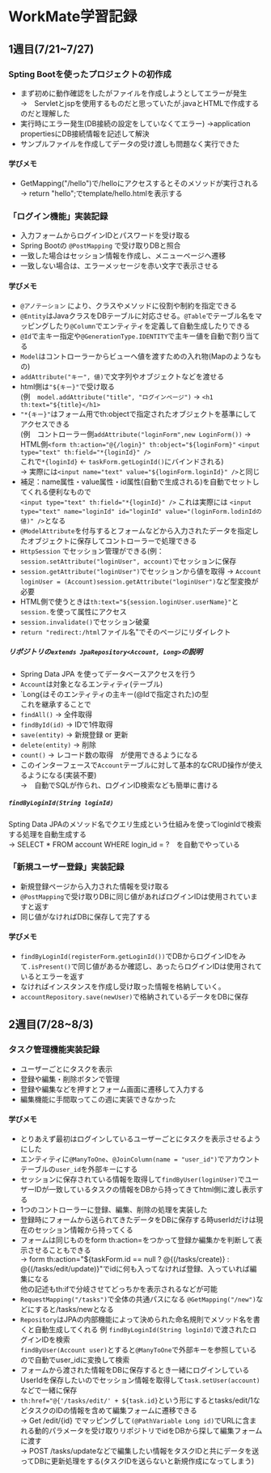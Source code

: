 # WorkMate学習記録

## 1週目(7/21~7/27)  
###  Spting Bootを使ったプロジェクトの初作成
- まず初めに動作確認をしたがファイルを作成しようとしてエラーが発生  
  →　Servletとjspを使用するものだと思っていたが.javaとHTMLで作成するのだと理解した
- 実行時にエラー発生(DB接続の設定をしていなくてエラー)
  →application propertiesにDB接続情報を記述して解決
- サンプルファイルを作成してデータの受け渡しも問題なく実行できた

#### 学びメモ
- GetMapping("/hello")で/helloにアクセスするとそのメソッドが実行される  
  → return "hello";でtemplate/hello.htmlを表示する

### 「ログイン機能」実装記録
- 入力フォームからログインIDとパスワードを受け取る  
- Spring Bootの `@PostMapping` で受け取りDBと照合  
- 一致した場合はセッション情報を作成し、メニューページへ遷移  
- 一致しない場合は、エラーメッセージを赤い文字で表示させる

#### 学びメモ
- `@アノテーション` により、クラスやメソッドに役割や制約を指定できる
- `@Entity`はJavaクラスをDBテーブルに対応させる。`@Table`でテーブル名をマッピングしたり`@Column`でエンティティを定義して自動生成したりできる
- `@Id`で主キー指定や`@GenerationType.IDENTITY`で主キー値を自動で割り当てる
- `Model`はコントローラーからビューへ値を渡すための入れ物(Mapのようなもの)
- `addAttribute("キー", 値)`で文字列やオブジェクトなどを渡せる
- html側は`"${キー}"`で受け取る  
  (例　`model.addAttribute("title", "ログインページ")`
  → `<h1 th:text="${title}</h1>` <!-- ログインページ -->
- `"*{キー}"`はフォーム用でth:objectで指定されたオブジェクトを基準にしてアクセスできる  
  (例　コントローラー側`addAttribute("loginForm",new LoginForm())`
  → HTML側`<form th:action="@{/login}" th:object="${loginForm}"`
   `<input type="text" th:field="*{loginId}" />`  
  これで`*{loginId}` ← `taskForm.getLoginId()`にバインドされる)  
  → 実際には`<input name="text" value="${loginForm.loginId}" />`と同じ
 - 補足：name属性・value属性・id属性(自動で生成される)を自動でセットしてくれる便利なもので  
   `<input type="text" th:field="*{loginId}" />`
   これは実際には
   `<input type="text" name="loginId" id="loginId" value="(loginForm.lodinIdの値)" />`となる  
- `@ModelAttribute`を付与するとフォームなどから入力されたデータを指定したオブジェクトに保存してコントローラーで処理できる
- `HttpSession` でセッション管理ができる(例：`session.setAttribute("loginUser", account)`でセッションに保存
- `session.getAttribute("loginUser")`でセッションから値を取得
  → `Account loginUser = (Account)session.getAttribute("loginUser")`など型変換が必要
- HTML側で使うときは`th:text="${session.loginUser.userName}"`と`session.`を使って属性にアクセス
- `session.invalidate()`でセッション破棄
- `return "redirect:/html`ファイル名"でそのページにリダイレクト

##### リポジトリの`extends JpaRepository<Account, Long>`の説明
- Spring Data JPA を使ってデータベースアクセスを行う 
- `Account`は対象となるエンティティ(テーブル)
- `Long{はそのエンティティの主キー(@Idで指定された)の型  
これを継承することで  
- `findAll()` → 全件取得
- `findById(id)` → IDで1件取得
- `save(entity)` → 新規登録 or 更新
- `delete(entity)` → 削除
- `count()` → レコード数の取得　が使用できるようになる
- このインターフェースで`Account`テーブルに対して基本的なCRUD操作が使えるようになる(実装不要)  
  →　自動でSQLが作られ、ログインID検索なども簡単に書ける  
##### `findByLoginId(String loginId)`
Spting Data JPAのメソッド名でクエリ生成という仕組みを使ってloginIdで検索する処理を自動生成する  
  → SELECT * FROM account WHERE login_id = ?　を自動でやっている  


### 「新規ユーザー登録」実装記録
- 新規登録ページから入力された情報を受け取る
- `@PostMapping`で受け取りDBに同じ値があればログインIDは使用されていますと返す
- 同じ値がなければDBに保存して完了する

#### 学びメモ
- `findByLoginId(registerForm.getLoginId())`でDBからログインIDをみて`.isPresent()`で同じ値があるか確認し、あったらログインIDは使用されているとエラーを返す
- なければインスタンスを作成し受け取った情報を格納していく。
- `accountRepository.save(newUser)`で格納されているデータをDBに保存

## 2週目(7/28~8/3) 
### タスク管理機能実装記録
- ユーザーごとにタスクを表示
- 登録や編集・削除ボタンで管理
- 登録や編集などを押すとフォーム画面に遷移して入力する
- 編集機能に手間取ってこの週に実装できなかった

#### 学びメモ
- とりあえず最初はログインしているユーザーごとにタスクを表示させるようにした
- エンティティに`@ManyToOne`、`@JoinColumn(name = "user_id")`でアカウントテーブルの`user_id`を外部キーにする
- セッションに保存されている情報を取得して`findByUser(loginUser)`でユーザーIDが一致しているタスクの情報をDBから持ってきてhtml側に渡し表示する
- 1つのコントローラーに登録、編集、削除の処理を実装した
- 登録時にフォームから送られてきたデータをDBに保存する時userIdだけは現在のセッション情報から持ってくる
- フォームは同じものをform th:action=をつかって登録か編集かを判断して表示させることもできる  
  → form th:action="${taskForm.id == null ? @{(/tasks/create)} : @{(/tasks/edit/update)}"でidに何も入ってなければ登録、入っていれば編集になる  
 他の記述もth:ifで分岐させてどっちかを表示されるなどが可能
- `RequestMapping("/tasks")`で全体の共通パスになる
  `@GetMapping("/new")`などにすると/tasks/newとなる
- `Repository`はJPAの内部機能によって決められた命名規則でメソッド名を書くと自動生成してくれる
  例 `findByLoginId(String loginId)`で渡されたログインIDを検索  
  `findByUser(Account user)`とすると`@ManyToOne`で外部キーを参照しているので自動でuser_idに変換して検索  
- フォームから渡された情報をDBに保存するとき一緒にログインしているUserIdを保存したいのでセッション情報を取得して`task.setUser(account)`などで一緒に保存
- `th:href="@{'/tasks/edit/' + ${task.id}`という形にするとtasks/edit/1などタスクのIDの情報を含めて編集フォームに遷移できる  
  → Get /edit/{id} でマッピングして`(@PathVariable Long id)`でURLに含まれる動的パラメータを受け取りリポジトリでidをDBから探して編集フォームに渡す  
  → POST /tasks/updateなどで編集したい情報をタスクIDと共にデータを送ってDBに更新処理をする(タスクIDを送らないと新規作成になってしまう)  

